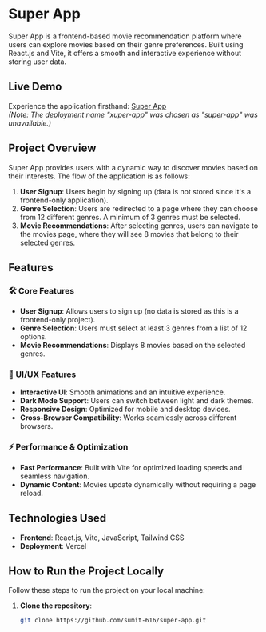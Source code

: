 # Super App

Super App is a frontend-based movie recommendation platform where users can explore movies based on their genre preferences. Built using React.js and Vite, it offers a smooth and interactive experience without storing user data.

## Live Demo

Experience the application firsthand: [Super App](https://xuper-app.vercel.app/)  
*(Note: The deployment name \"xuper-app\" was chosen as \"super-app\" was unavailable.)*

## Project Overview

Super App provides users with a dynamic way to discover movies based on their interests. The flow of the application is as follows:

1. **User Signup**: Users begin by signing up (data is not stored since it's a frontend-only application).
2. **Genre Selection**: Users are redirected to a page where they can choose from 12 different genres. A minimum of 3 genres must be selected.
3. **Movie Recommendations**: After selecting genres, users can navigate to the movies page, where they will see 8 movies that belong to their selected genres.

## Features

### 🛠️ Core Features  
- **User Signup**: Allows users to sign up (no data is stored as this is a frontend-only project).  
- **Genre Selection**: Users must select at least 3 genres from a list of 12 options.  
- **Movie Recommendations**: Displays 8 movies based on the selected genres.  

### 🎨 UI/UX Features  
- **Interactive UI**: Smooth animations and an intuitive experience.  
- **Dark Mode Support**: Users can switch between light and dark themes.  
- **Responsive Design**: Optimized for mobile and desktop devices.  
- **Cross-Browser Compatibility**: Works seamlessly across different browsers.  

### ⚡ Performance & Optimization  
- **Fast Performance**: Built with Vite for optimized loading speeds and seamless navigation.  
- **Dynamic Content**: Movies update dynamically without requiring a page reload.  

## Technologies Used

- **Frontend**: React.js, Vite, JavaScript, Tailwind CSS  
- **Deployment**: Vercel  

## How to Run the Project Locally

Follow these steps to run the project on your local machine:

1. **Clone the repository**:
   ```sh
   git clone https://github.com/sumit-616/super-app.git
  
